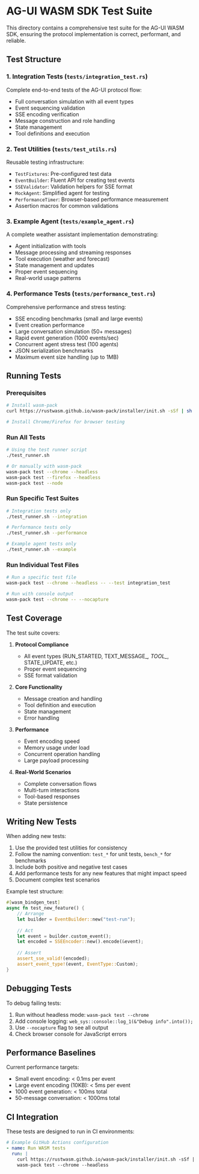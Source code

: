 # AG-UI WASM SDK Test Suite

This directory contains a comprehensive test suite for the AG-UI WASM SDK, ensuring the protocol implementation is correct, performant, and reliable.

## Test Structure

### 1. Integration Tests (`tests/integration_test.rs`)
Complete end-to-end tests of the AG-UI protocol flow:
- Full conversation simulation with all event types
- Event sequencing validation
- SSE encoding verification
- Message construction and role handling
- State management
- Tool definitions and execution

### 2. Test Utilities (`tests/test_utils.rs`)
Reusable testing infrastructure:
- `TestFixtures`: Pre-configured test data
- `EventBuilder`: Fluent API for creating test events
- `SSEValidator`: Validation helpers for SSE format
- `MockAgent`: Simplified agent for testing
- `PerformanceTimer`: Browser-based performance measurement
- Assertion macros for common validations

### 3. Example Agent (`tests/example_agent.rs`)
A complete weather assistant implementation demonstrating:
- Agent initialization with tools
- Message processing and streaming responses
- Tool execution (weather and forecast)
- State management and updates
- Proper event sequencing
- Real-world usage patterns

### 4. Performance Tests (`tests/performance_test.rs`)
Comprehensive performance and stress testing:
- SSE encoding benchmarks (small and large events)
- Event creation performance
- Large conversation simulation (50+ messages)
- Rapid event generation (1000 events/sec)
- Concurrent agent stress test (100 agents)
- JSON serialization benchmarks
- Maximum event size handling (up to 1MB)

## Running Tests

### Prerequisites
```bash
# Install wasm-pack
curl https://rustwasm.github.io/wasm-pack/installer/init.sh -sSf | sh

# Install Chrome/Firefox for browser testing
```

### Run All Tests
```bash
# Using the test runner script
./test_runner.sh

# Or manually with wasm-pack
wasm-pack test --chrome --headless
wasm-pack test --firefox --headless
wasm-pack test --node
```

### Run Specific Test Suites
```bash
# Integration tests only
./test_runner.sh --integration

# Performance tests only
./test_runner.sh --performance

# Example agent tests only
./test_runner.sh --example
```

### Run Individual Test Files
```bash
# Run a specific test file
wasm-pack test --chrome --headless -- --test integration_test

# Run with console output
wasm-pack test --chrome -- --nocapture
```

## Test Coverage

The test suite covers:

1. **Protocol Compliance**
   - All event types (RUN_STARTED, TEXT_MESSAGE_*, TOOL_*, STATE_UPDATE, etc.)
   - Proper event sequencing
   - SSE format validation

2. **Core Functionality**
   - Message creation and handling
   - Tool definition and execution
   - State management
   - Error handling

3. **Performance**
   - Event encoding speed
   - Memory usage under load
   - Concurrent operation handling
   - Large payload processing

4. **Real-World Scenarios**
   - Complete conversation flows
   - Multi-turn interactions
   - Tool-based responses
   - State persistence

## Writing New Tests

When adding new tests:

1. Use the provided test utilities for consistency
2. Follow the naming convention: `test_*` for unit tests, `bench_*` for benchmarks
3. Include both positive and negative test cases
4. Add performance tests for any new features that might impact speed
5. Document complex test scenarios

Example test structure:
```rust
#[wasm_bindgen_test]
async fn test_new_feature() {
    // Arrange
    let builder = EventBuilder::new("test-run");
    
    // Act
    let event = builder.custom_event();
    let encoded = SSEEncoder::new().encode(&event);
    
    // Assert
    assert_sse_valid!(encoded);
    assert_event_type!(event, EventType::Custom);
}
```

## Debugging Tests

To debug failing tests:

1. Run without headless mode: `wasm-pack test --chrome`
2. Add console logging: `web_sys::console::log_1(&"Debug info".into());`
3. Use `--nocapture` flag to see all output
4. Check browser console for JavaScript errors

## Performance Baselines

Current performance targets:
- Small event encoding: < 0.1ms per event
- Large event encoding (10KB): < 5ms per event
- 1000 event generation: < 100ms total
- 50-message conversation: < 1000ms total

## CI Integration

These tests are designed to run in CI environments:
```yaml
# Example GitHub Actions configuration
- name: Run WASM tests
  run: |
    curl https://rustwasm.github.io/wasm-pack/installer/init.sh -sSf | sh
    wasm-pack test --chrome --headless
```